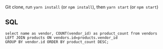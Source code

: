 Git clone, run `yarn install` (or `npm install`), then `yarn start` (or `npm start`)

## SQL

```
select name as vendor, COUNT(vendor_id) as product_count from vendors 
LEFT JOIN products ON vendors.id=products.vendor_id 
GROUP BY vendor.id ORDER BY product_count DESC;
```
